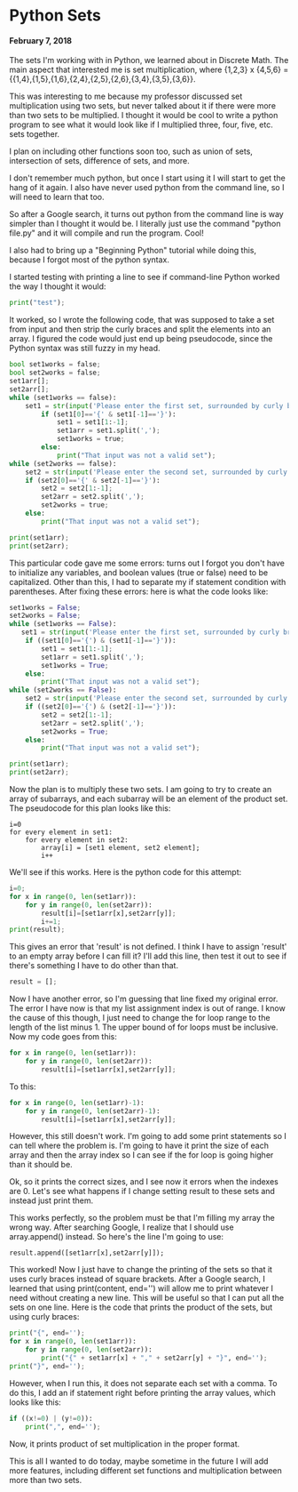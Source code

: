 # Python Sets

#### February 7, 2018

The sets I'm working with in Python, we learned about in Discrete Math. The main aspect that interested me is set multiplication, where {1,2,3} x {4,5,6} = {{1,4},{1,5},{1,6},{2,4},{2,5},{2,6},{3,4},{3,5},{3,6}}.

This was interesting to me because my professor discussed set multiplication using two sets, but never talked about it if there were more than two sets to be multiplied. I thought it would be cool to write a python program to see what it would look like if I multiplied three, four, five, etc. sets together.

I plan on including other functions soon too, such as union of sets, intersection of sets, difference of sets, and more.

I don't remember much python, but once I start using it I will start to get the hang of it again. I also have never used python from the command line, so I will need to learn that too.

So after a Google search, it turns out python from the command line is way simpler than I thought it would be. I literally just use the command "python file.py" and it will compile and run the program. Cool!

I also had to bring up a "Beginning Python" tutorial while doing this, because I forgot most of the python syntax.

I started testing with printing a line to see if command-line Python worked the way I thought it would:

```python
print("test");
```

It worked, so I wrote the following code, that was supposed to take a set from input and then strip the curly braces and split the elements into an array. I figured the code would just end up being pseudocode, since the Python syntax was still fuzzy in my head.

```python
bool set1works = false;
bool set2works = false;
set1arr[];
set2arr[];
while (set1works == false):
    set1 = str(input('Please enter the first set, surrounded by curly braces and separated by commas: {1,2,3}'));
        if (set1[0]=='{' & set1[-1]=='}'):
            set1 = set1[1:-1];
            set1arr = set1.split(',');
            set1works = true;
        else:
            print("That input was not a valid set");
while (set2works == false):
    set2 = str(input('Please enter the second set, surrounded by curly braces and separated by commas: {4,5,6}'));
    if (set2[0]=='{' & set2[-1]=='}'):
        set2 = set2[1:-1];
        set2arr = set2.split(',');
        set2works = true;
    else:
        print("That input was not a valid set");

print(set1arr);
print(set2arr);
```

This particular code gave me some errors: turns out I forgot you don't have to initialize any variables, and boolean values (true or false) need to be capitalized. Other than this, I had to separate my if statement condition with parentheses. After fixing these errors: here is what the code looks like:

```python
set1works = False;
set2works = False;
while (set1works == False):
   set1 = str(input('Please enter the first set, surrounded by curly braces and separated by commas: {1,2,3}'));
    if ((set1[0]=='{') & (set1[-1]=='}')):
        set1 = set1[1:-1];
        set1arr = set1.split(',');
        set1works = True;
    else:
        print("That input was not a valid set");
while (set2works == False):
    set2 = str(input('Please enter the second set, surrounded by curly braces and separated by commas: {4,5,6}'));
    if ((set2[0]=='{') & (set2[-1]=='}')):
        set2 = set2[1:-1];
        set2arr = set2.split(',');
        set2works = True;
    else:
        print("That input was not a valid set");

print(set1arr);
print(set2arr);
```

Now the plan is to multiply these two sets. I am going to try to create an array of subarrays, and each subarray will be an element of the product set. The pseudocode for this plan looks like this:

```
i=0
for every element in set1:
    for every element in set2:
        array[i] = [set1 element, set2 element];
        i++
```

We'll see if this works. Here is the python code for this attempt:

```python
i=0;
for x in range(0, len(set1arr)):
    for y in range(0, len(set2arr)):
        result[i]=[set1arr[x],set2arr[y]];
        i+=1;
print(result);
```

This gives an error that 'result' is not defined. I think I have to assign 'result' to an empty array before I can fill it? I'll add this line, then test it out to see if there's something I have to do other than that.

```python
result = [];
```

Now I have another error, so I'm guessing that line fixed my original error. The error I have now is that my list assignment index is out of range. I know the cause of this though, I just need to change the for loop range to the length of the list minus 1. The upper bound of for loops must be inclusive. Now my code goes from this:

```python
for x in range(0, len(set1arr)):
    for y in range(0, len(set2arr)):
        result[i]=[set1arr[x],set2arr[y]];
```

To this:

```python
for x in range(0, len(set1arr)-1):
    for y in range(0, len(set2arr)-1):
        result[i]=[set1arr[x],set2arr[y]];
```

However, this still doesn't work. I'm going to add some print statements so I can tell where the problem is. I'm going to have it print the size of each array and then the array index so I can see if the for loop is going higher than it should be.

Ok, so it prints the correct sizes, and I see now it errors when the indexes are 0. Let's see what happens if I change setting result to these sets and instead just print them.

This works perfectly, so the problem must be that I'm filling my array the wrong way. After searching Google, I realize that I should use array.append() instead. So here's the line I'm going to use:

```
result.append([set1arr[x],set2arr[y]]);
```

This worked! Now I just have to change the printing of the sets so that it uses curly braces instead of square brackets. After a Google search, I learned that using print(content, end='') will allow me to print whatever I need without creating a new line. This will be useful so that I can put all the sets on one line. Here is the code that prints the product of the sets, but using curly braces:

```python
print("{", end='');
for x in range(0, len(set1arr)):
    for y in range(0, len(set2arr)):
        print("{" + set1arr[x] + "," + set2arr[y] + "}", end='');
print("}", end='');
```

However, when I run this, it does not separate each set with a comma. To do this, I add an if statement right before printing the array values, which looks like this:

```python
if ((x!=0) | (y!=0)):
    print(",", end='');
```

Now, it prints product of set multiplication in the proper format.

This is all I wanted to do today, maybe sometime in the future I will add more features, including different set functions and multiplication between more than two sets.
